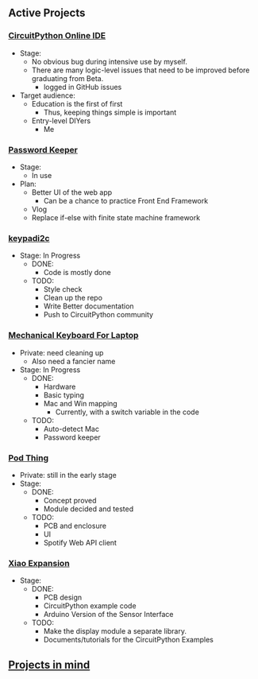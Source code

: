 ## Active Projects
### [CircuitPython Online IDE](https://github.com/urfdvw/CircuitPython-online-IDE)
- Stage:
    - No obvious bug during intensive use by myself.
    - There are many logic-level issues that need to be improved before graduating from Beta.
        - logged in GitHub issues
- Target audience:
    - Education is the first of first
        - Thus, keeping things simple is important
    - Entry-level DIYers
        - Me

### [Password Keeper](https://github.com/urfdvw/Password-Keeper)
- Stage:
    - In use
- Plan:
    - Better UI of the web app
        - Can be a chance to practice Front End Framework
    - Vlog
    - Replace if-else with finite state machine framework

### [keypadi2c](https://github.com/urfdvw/CircuitPython_keypadi2c)
- Stage: In Progress
    - DONE:
        - Code is mostly done
    - TODO:
        - Style check
        - Clean up the repo 
        - Write Better documentation
        - Push to CircuitPython community

### [Mechanical Keyboard For Laptop](https://github.com/urfdvw/mechanical-keyboard-for-laptop)
- Private: need cleaning up
    - Also need a fancier name
- Stage: In Progress
    - DONE:
        - Hardware
        - Basic typing
        - Mac and Win mapping
            - Currently, with a switch variable in the code
    - TODO:
        - Auto-detect Mac
        - Password keeper

### [Pod Thing](https://github.com/urfdvw/pod-thing)
- Private: still in the early stage
- Stage:
    - DONE:
        - Concept proved
        - Module decided and tested
    - TODO:
        - PCB and enclosure
        - UI
        - Spotify Web API client

### [Xiao Expansion](https://github.com/urfdvw/XiaoExp)
- Stage:
    - DONE:
        - PCB design
        - CircuitPython example code
        - Arduino Version of the Sensor Interface
    - TODO:
        - Make the display module a separate library.
        - Documents/tutorials for the CircuitPython Examples

## [Projects in mind](./projects_in_mind.md#projects-in-mind)